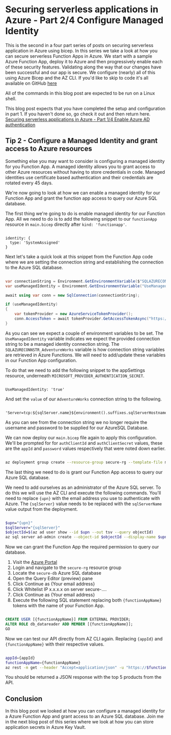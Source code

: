 # Securing serverless applications in Azure - Part 2/4 Configure Managed Identity

This is the second in a four part series of posts on securing serverless application in Azure using bicep. In this series we take a look at how you can secure serverless Function Apps in Azure. We start with a sample Azure Function App, deploy it to Azure and then progressively enable each of these security features. Validating along the way that our changes have been successful and our app is secure. We configure (nearly) all of this using Azure Bicep and the AZ CLI. If you'd like to skip to code it's all available on GitHub [here](http://github.com)

All of the commands in this blog post are expected to be run on a Linux shell.

This blog post expects that you have completed the setup and configuration in part 1. If you haven't done so, go check it out and then return here. [Securing serverless applications in Azure - Part 1/4 Enable Azure AD authentication](https://arinco.com.au/blog/securing-serverless-applications-in-azure-part-1-4-enable-azure-ad-authentication)

## Tip 2 - Configure a Managed Identity and grant access to Azure resources

Something else you may want to consider is configuring a managed identity for you Function App. A managed identity allows you to grant access to other Azure resources without having to store credentials in code. Managed identities use certificate based authentication and their credentials are rotated every 45 days.

We're now going to look at how we can enable a managed identity for our Function App and grant the function app access to query our Azure SQL database.

The first thing we're going to do is enable managed identity for our Function App. All we need to do is to add the following snippet to our `functionApp` resource in `main.bicep` directly after `kind: 'functionapp'`.

``` bicep

identity: {
  type: 'SystemAssigned'
}

```

Next let's take a quick look at this snippet from the Function App code where we are setting the connection string and establishing the connection to the Azure SQL database.

``` cs

var connectionString = Environment.GetEnvironmentVariable($"SQLAZURECONNSTR_AdventureWorks}");
var useManagedIdentity = Environment.GetEnvironmentVariable("UseManagedIdentity") == "true";

await using var conn = new SqlConnection(connectionString);

if (useManagedIdentity)
{
    var tokenProvider = new AzureServiceTokenProvider();
    conn.AccessToken = await tokenProvider.GetAccessTokenAsync("https://database.windows.net/");
}

```

As you can see we expect a couple of environment variables to be set. The `UseManagedIdentity` variable indicates we expect the provided connection string to be a managed identity connection string. The `SQLAZURECONNSTR_AdventureWorks` variable is how connection string variables are retrieved in Azure Functions. We will need to add/update these variables in our Function App configuration.

To do that we need to add the following snippet to the appSettings resource, underneath `MICROSOFT_PROVIDER_AUTHENTICATION_SECRET`.

``` bicep

UseManagedIdentity: 'true'

```

And set the `value` of our `AdventureWorks` connection string to the following.

``` bicep

'Server=tcp:${sqlServer.name}${environment().suffixes.sqlServerHostname},1433;Database=${databaseName}'

```

As you can see from the connection string we no longer require the username and password to be supplied for our AzureSQL Database.

We can now deploy our `main.bicep` file again to apply this configuration. We'll be prompted for for `authClientId` and `authClientSecret` values, these are the `appId` and `password` values respectively that were noted down earlier.

``` sh

az deployment group create --resource-group secure-rg --template-file main.bicep --query properties.outputs

```

The last thing we need to do is grant our Function App access to query our Azure SQL database.

We need to add ourselves as an administrator of the Azure SQL server. To do this we will use the AZ CLI and execute the following commands. You'll need to replace `{upn}` with the email address you use to authenticate with Azure. The `{sqlServer}` value needs to be replaced with the `sqlServerName` value output from the deployment.

``` sh

$upn="{upn}"
$sqlServer="{sqlServer}"
$objectId=$(az ad user show --id $upn --out tsv --query objectId)
az sql server ad-admin create --object-id $objectId --display-name $upn --resource-group secure-rg --server $sqlServer

```

Now we can grant the Function App the required permission to query our database.

1. Visit the [Azure Portal](http://portal.azure.com)
1. Login and navigate to the `secure-rg` resource group
1. Locate the `secure-db` Azure SQL database
1. Open the Query Editor (preview) pane
1. Click Continue as {Your email address}
1. Click Whitelist IP x.x.x.x on server secure-....
1. Click Continue as {Your email address}
1. Execute the following SQL statement replacing both `{functionAppName}` tokens with the name of your Function App.

``` sql

CREATE USER [{functionAppName}] FROM EXTERNAL PROVIDER;
ALTER ROLE db_datareader ADD MEMBER [{functionAppName}];
GO

```

Now we can test our API directly from AZ CLI again. Replacing `{appId}` and `{functionAppName}` with their respective values.

``` sh

appId={appId}
functionAppName={functionAppName}
az rest -m get --header "Accept=application/json" -u "https://$functionAppName.azurewebsites.net/api/TopFiveProducts" --resource "api://$appId"

```

You should be returned a JSON response with the top 5 products from the API.

## Conclusion

In this blog post we looked at how you can configure a managed identity for a Azure Function App and grant access to an Azure SQL database. Join me in the next blog post of this series where we look at how you can store application secrets in Azure Key Vault.

